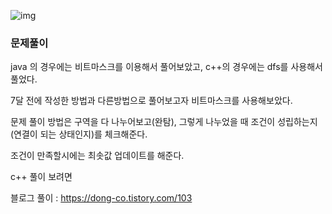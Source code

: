 ![img](https://k.kakaocdn.net/dn/bnjxd4/btqEvgQBPEw/W4xC0bovBgFGOz2dpnsBr0/img.png)

### 문제풀이

java 의 경우에는 비트마스크를 이용해서 풀어보았고, c++의 경우에는 dfs를 사용해서 풀었다.



7달 전에 작성한 방법과 다른방법으로 풀어보고자 비트마스크를 사용해보았다.



문제 풀이 방법은 구역을 다 나누어보고(완탐), 그렇게 나누었을 때 조건이 성립하는지(연결이 되는 상태인지)를 체크해준다. 

조건이 만족할시에는 최솟값 업데이트를 해준다.



c++ 풀이 보려면 

블로그 풀이 : https://dong-co.tistory.com/103

